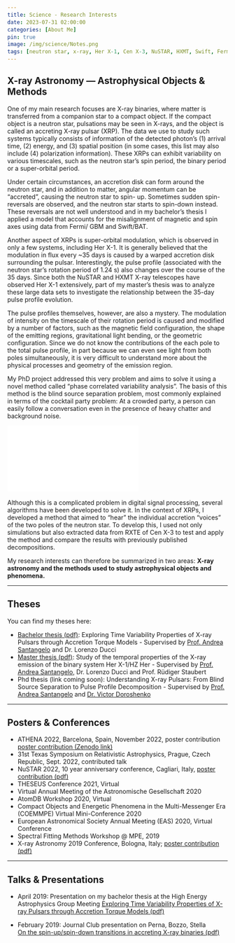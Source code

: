 ```yaml
---
title: Science - Research Interests
date: 2023-07-31 02:00:00
categories: [About Me]
pin: true
image: /img/science/Notes.png
tags: [neutron star, x-ray, Her X-1, Cen X-3, NuSTAR, HXMT, Swift, Fermi, pulse profile, RXTE]
---
```


## X-ray Astronomy — Astrophysical Objects & Methods

One of my main research focuses are X-ray binaries, where matter is transferred from a companion star to a compact object. If the compact object is a neutron star, pulsations may be seen in X-rays, and the object is called an accreting X-ray pulsar (XRP). The data we use to study such systems typically consists of information of the detected photon’s (1) arrival time, (2) energy, and (3) spatial position (in some cases, this list may also include (4) polarization information). These XRPs can exhibit variability on various timescales, such as the neutron star’s spin period, the binary period or a super-orbital period.

Under certain circumstances, an accretion disk can form around the neutron star, and in addition to matter, angular momentum can be “accreted”, causing the neutron star to spin- up. Sometimes sudden spin-reversals are observed, and the neutron star starts to spin-down instead. These reversals are not well understood and in my bachelor’s thesis I applied a model that accounts for the misalignment of magnetic and spin axes using data from Fermi/ GBM and Swift/BAT.

Another aspect of XRPs is super-orbital modulation, which is observed in only a few systems, including Her X-1. It is generally believed that the modulation in flux every ~35 days is caused by a warped accretion disk surrounding the pulsar. Interestingly, the pulse profile (associated with the neutron star’s rotation period of 1.24 s) also changes over the course of the 35 days. Since both the NuSTAR and HXMT X-ray telescopes have observed Her X-1 extensively, part of my master’s thesis was to analyze these large data sets to investigate the relationship between the 35-day pulse profile evolution.

The pulse profiles themselves, however, are also a mystery. The modulation of intensity on the timescale of their rotation period is caused and modified by a number of factors, such as the magnetic field configuration, the shape of the emitting regions, gravitational light bending, or the geometric configuration. Since we do not know the contributions of the each pole to the total pulse profile, in part because we can even see light from both poles simultaneously, it is very difficult to understand more about the physical processes and geometry of the emission region.

My PhD project addressed this very problem and aims to solve it using a novel method called “phase correlated variability analysis”. The basis of this method is the blind source separation problem, most commonly explained in terms of the cocktail party problem: At a crowded party, a person can easily follow a conversation even in the presence of heavy chatter and background noise.

![BSS horizontal Copy.pdf](/img/science/BSS_horizontal_Copy.pdf)

Although this is a complicated problem in digital signal processing, several algorithms have been developed to solve it. In the context of XRPs, I developed a method that aimed to “hear” the individual accretion “voices” of the two poles of the neutron star. To develop this, I used not only simulations but also extracted data from RXTE of Cen X-3 to test and apply the method and compare the results with previously published decompositions.

My research interests can therefore be summarized in two areas: **X-ray astronomy and the methods used to study astrophysical objects and phenomena.**

---

## Theses

You can find my theses here:

- [Bachelor thesis (pdf)](http://astro.uni-tuebingen.de/publications/diplom/saathoff-bach.pdf): Exploring Time Variability Properties of X-ray Pulsars through Accretion Torque Models - Supervised by [Prof. Andrea Santangelo](https://uni-tuebingen.de/fakultaeten/mathematisch-naturwissenschaftliche-fakultaet/fachbereiche/physik/institute/astronomie-astrophysik/institut/astronomie/forschung/prof-santangelo-abteilung-hochenergieastrophysik/ueber-uns/santangelo-persoenliche-seite/) and Dr. Lorenzo Ducci
- [Master thesis (pdf)](http://astro.uni-tuebingen.de/publications/diplom/saathoff-master.pdf): Study of the temporal properties of the X-ray emission of the binary system Her X-1/HZ Her - Supervised by [Prof. Andrea Santangelo](https://uni-tuebingen.de/fakultaeten/mathematisch-naturwissenschaftliche-fakultaet/fachbereiche/physik/institute/astronomie-astrophysik/institut/astronomie/forschung/prof-santangelo-abteilung-hochenergieastrophysik/ueber-uns/santangelo-persoenliche-seite/), Dr. Lorenzo Ducci and Prof. Rüdiger Staubert
- Phd thesis (link coming soon): Understanding X-ray Pulsars: From Blind Source Separation to Pulse Profile Decomposition - Supervised by [Prof. Andrea Santangelo](https://uni-tuebingen.de/fakultaeten/mathematisch-naturwissenschaftliche-fakultaet/fachbereiche/physik/institute/astronomie-astrophysik/institut/astronomie/forschung/prof-santangelo-abteilung-hochenergieastrophysik/ueber-uns/santangelo-persoenliche-seite/) and [Dr. Victor Doroshenko](https://doroshv.github.io)

---

## Posters & Conferences

- ATHENA 2022, Barcelona, Spain, November 2022, poster contribution [poster contribution (Zenodo link)](https://zenodo.org/record/7228995#.Y2uSDy-B3Rb)
- 31st Texas Symposium on Relativistic Astrophysics, Prague, Czech Republic, Sept. 2022, contributed talk
- NuSTAR 2022, 10 year anniversary conference, Cagliari, Italy,
    [poster contribution (pdf)](/img/science/NuSTAR2022_Poster_Draft_9_-_final_print.pdf)
- THESEUS Conference 2021, Virtual
- Virtual Annual Meeting of the Astronomische Gesellschaft 2020
- AtomDB Workshop 2020, Virtual
- Compact Objects and Energetic Phenomena in the Multi-Messenger Era (COEMMPE) Virtual Mini-Conference 2020
- European Astronomical Society Annual Meeting (EAS) 2020, Virtual Conference
- Spectral Fitting Methods Workshop @ MPE, 2019
- X-ray Astronomy 2019 Conference, Bologna, Italy;
    [poster contribution (pdf)](/img/science/OAO_Poster.pdf)
    

---

## Talks & Presentations

- April 2019: Presentation on my bachelor thesis at the High Energy Astrophysics Group Meeting
 [Exploring Time Variability Properties of X-ray Pulsars through Accretion Torque Models (pdf)](/img/science/HEA_Group_Meeting_20190426.pdf)
    
- February 2019: Journal Club presentation on Perna, Bozzo, Stella    
    [On the spin-up/spin-down transitions in accreting X-ray binaries (pdf)](/img/science/JC.pdf)